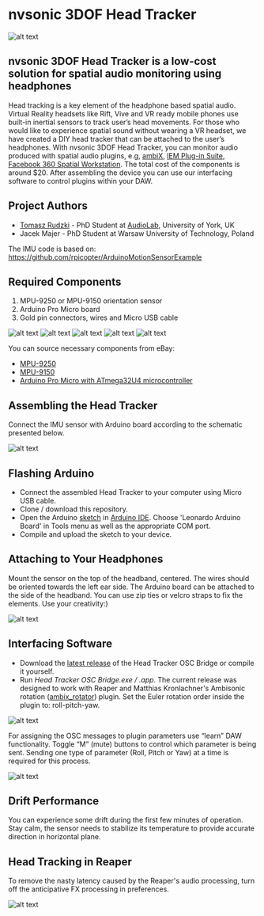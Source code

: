 # nvsonic 3DOF Head Tracker
![alt text](https://github.com/trsonic/head-tracker/blob/master/images/ht_white_bg.jpg "")

## nvsonic 3DOF Head Tracker is a low-cost solution for spatial audio monitoring using headphones
Head tracking is a key element of the headphone based spatial audio. Virtual Reality headsets like Rift, Vive and VR ready mobile phones use built-in inertial sensors to track user’s head movements. For those who would like to experience spatial sound without wearing a VR headset, we have created a DIY head tracker that can be attached to the user’s headphones. With nvsonic 3DOF Head Tracker, you can monitor audio produced with spatial audio plugins, e.g, [ambiX](http://www.matthiaskronlachner.com/?p=2015), [IEM Plug-in Suite](https://plugins.iem.at/), [Facebook 360 Spatial Workstation](https://facebook360.fb.com/spatial-workstation/). The total cost of the components is around $20. After assembling the device you can use our interfacing software to control plugins within your DAW.

## Project Authors
- [Tomasz Rudzki](https://github.com/trsonic/) - PhD Student at [AudioLab](https://audiolab.york.ac.uk/), University of York, UK
- Jacek Majer - PhD Student at Warsaw University of Technology, Poland

The IMU code is based on: https://github.com/rpicopter/ArduinoMotionSensorExample

## Required Components
1. MPU-9250 or MPU-9150 orientation sensor
2. Arduino Pro Micro board
3. Gold pin connectors, wires and Micro USB cable

![alt text](https://github.com/trsonic/head-tracker/blob/master/images/mpu9250_9150.png "")
![alt text](https://github.com/trsonic/head-tracker/blob/master/images/arduino_promicro.png "")
![alt text](https://github.com/trsonic/head-tracker/blob/master/images/gold_pin_connector.jpg "")
![alt text](https://github.com/trsonic/head-tracker/blob/master/images/gold_pin_wires.png "")
![alt text](https://github.com/trsonic/head-tracker/blob/master/images/micro_usb_cable.jpg "")

You can source necessary components from eBay:
- [MPU-9250](http://www.ebay.com/sch/?_nkw=MPU-9250)
- [MPU-9150](http://www.ebay.com/sch/?_nkw=MPU-9150)
- [Arduino Pro Micro with ATmega32U4 microcontroller](http://www.ebay.com/sch/i.html?_nkw=Arduino+Pro+Micro+ATmega32U4)

## Assembling the Head Tracker
Connect the IMU sensor with Arduino board according to the schematic presented below.

![alt text](https://github.com/trsonic/head-tracker/blob/master/images/schematic.png "")

## Flashing Arduino
- Connect the assembled Head Tracker to your computer using Micro USB cable.
- Clone / download this repository.
- Open the Arduino [sketch](https://github.com/trsonic/nvsonic-head-tracker/blob/master/head-tracker-arduino/head-tracker-arduino.ino) in [Arduino IDE](https://www.arduino.cc/en/Main/Software). Choose 'Leonardo Arduino Board' in Tools menu as well as the appropriate COM port.
- Compile and upload the sketch to your device.

## Attaching to Your Headphones
Mount the sensor on the top of the headband, centered. The wires should be oriented towards the left ear side. The Arduino board can be attached to the side of the headband. You can use zip ties or velcro straps to fix the elements. Use your creativity:)

![alt text](https://github.com/trsonic/head-tracker/blob/master/images/sensor_headband.png "")

## Interfacing Software
- Download the [latest release](https://github.com/trsonic/nvsonic-head-tracker/releases) of the Head Tracker OSC Bridge or compile it yourself.
- Run *Head Tracker OSC Bridge.exe / .app*. The current release was designed to work with Reaper and Matthias Kronlachner's Ambisonic rotation ([ambix_rotator](http://www.matthiaskronlachner.com/?p=2015)) plugin. Set the Euler rotation order inside the plugin to: roll-pitch-yaw.

![alt text](https://github.com/trsonic/head-tracker/blob/master/images/ambix_rotator.png "")

For assigning the OSC messages to plugin parameters use “learn” DAW functionality. Toggle “M” (mute) buttons to control which parameter is being sent. Sending one type of parameter (Roll, Pitch or Yaw) at a time is required for this process.

![alt text](https://github.com/trsonic/head-tracker/blob/master/images/app_screen_shot.png "")

## Drift Performance
You can experience some drift during the first few minutes of operation. Stay calm, the sensor needs to stabilize its temperature to provide accurate direction in horizontal plane. 

## Head Tracking in Reaper
To remove the nasty latency caused by the Reaper's audio processing, turn off the anticipative FX processing in preferences.

![alt text](https://github.com/trsonic/head-tracker/blob/master/images/reaper_fx_processing.png "")




